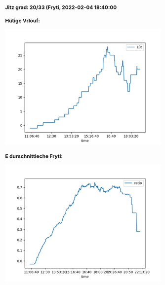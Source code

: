 ### Jitz grad: 20/33 (Fryti, 2022-02-04 18:40:00

### Hütige Vrlouf:
![Graph](Today.png)

### E durschnittleche Fryti:
![Graph](Fryti.png)